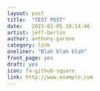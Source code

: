 ```yaml
---
layout: post
title:  "TEST POST"
date:   2015-02-05 19:14:46
artist: jeff-berlin
author: anthony-garone
category: link
oneliner: "Blah blah blah"
front_page: yes
draft: yes
icon: fa-github-square
link: http://www.example.com
---
```

